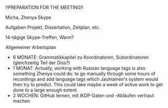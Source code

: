 !!PREPARATION FOR THE MEETING!!

Micha, Zhenya
Skype

Aufgaben Projekt, Dissertation, Zeitplan, etc. 

14-tägige Skype-Treffen, Wann?

Allgemeiner Arbeitsplan
- 6 MONATE: Grammatikkapitel zu Koordinatoren, Subordinatoren (gleichzeitig Teil der Diss?)
- 1 MONAT: Actually, working with Russian language tags is also something Zhenya could do: to go manually through some hours of recordings and add language tags which Jauhiainen's system would then try to predict. This could take maybe a week of active work to get done to a large enough extent. 
- 2 WOCHEN: GitHub lernen, mit IKDP-Daten und -Abläufen vertraut machen 
